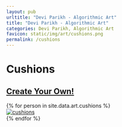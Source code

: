```yaml
---
layout: pub
urltitle: "Devi Parikh - Algorithmic Art"
title: "Devi Parikh - Algorithmic Art"
categories: Devi Parikh, Algorithmic Art
favicon: static/img/art/cushions.png
permalink: /cushions
---
```


# Cushions

<h2><a href='./create_your_own/tiles_cushions.html'>Create Your Own!</a></h2>

<div class = 'art'>
  {% for person in site.data.art.cushions %}
  <div class = 'artpiece'>
    <a href = '{{ person.link }}'><img src = '{{person.link}}' alt = 'cushions'></a>
  </div>
  {% endfor %}
</div>
